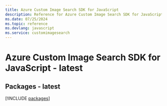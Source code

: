 ```yaml
---
title: Azure Custom Image Search SDK for JavaScript
description: Reference for Azure Custom Image Search SDK for JavaScript
ms.date: 07/25/2024
ms.topic: reference
ms.devlang: javascript
ms.service: customimagesearch
---
```

# Azure Custom Image Search SDK for JavaScript - latest
## Packages - latest
[!INCLUDE [packages](custom-image-search-index.md)]
